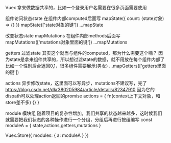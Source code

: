 Vuex
拿来做数据共享的，比如一个登录用户名需要在很多页面需要使用

组件访问状态state
在组件内部computed后面写
mapState({
  count: (state对象) => {}
})
mapState(['state对象的键'])
...mapState

改变状态state mapMutations
在组件内部methods后面写
mapMutations(['mutations对象里面的键'])
...mapMutations

getters 过滤state
其实这个就当与组件的computed，那为什么需要这个喃？
因为state是拿来组件共享的，所以想过滤state的数据，就不用放在每个组件内部了
比如一个性别后台返回0,1，很多组件需要展示(男女)
...mapGetters(['getters里面的键'])

actions 异步修改state，这里面可以写异步，mutations不建议写，完了
https://blog.csdn.net/dkr380205984/article/details/82347910
因为它的dispath可以处理action返回的promise
actions = {
  fn(context上下文对象，和store差不多) {}
}

module 模块组
随着项目的复杂性增加，我们共享的状态越来越多，这时候我们就需要把我们状态的各种操作进行一个分组，分组后再进行按组编写
const moduleA = {
  state,actions,getters,mutations
}

Vuex.Store({
  modules: {
    a: moduleA
  }
})


